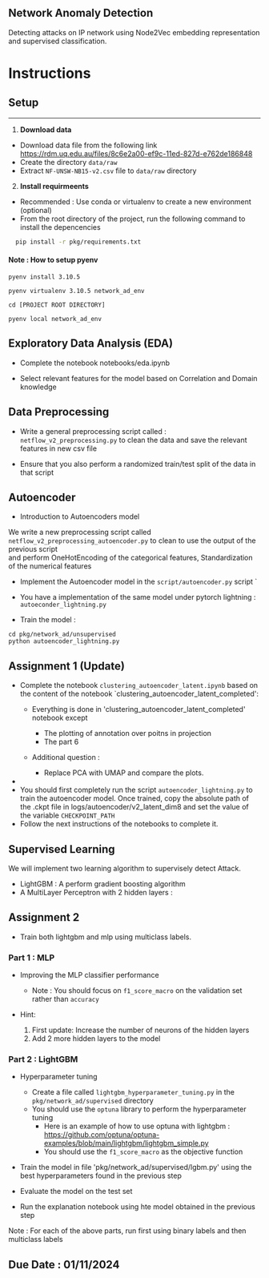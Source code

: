 Network Anomaly Detection
-------------------------

Detecting attacks on IP network using Node2Vec embedding representation and supervised classification.

# Instructions 

## Setup

----
1. **Download data**
- Download data file from the following link 
 https://rdm.uq.edu.au/files/8c6e2a00-ef9c-11ed-827d-e762de186848
- Create the directory `data/raw`
- Extract `NF-UNSW-NB15-v2.csv` file to `data/raw` directory

2. **Install requirmeents**
- Recommended : Use conda or virtualenv to create a new environment (optional)
- From the root directory of the project, run the following command to install the depencencies
```bash
  pip install -r pkg/requirements.txt
```
 
 ####  Note : How to setup pyenv
 
   ``pyenv install 3.10.5``

   ``pyenv virtualenv 3.10.5 network_ad_env``
   
   ``cd [PROJECT ROOT DIRECTORY]``

   ``pyenv local network_ad_env``
  
  

## Exploratory Data Analysis (EDA)

- Complete the notebook notebooks/eda.ipynb

- Select relevant features for the model based on Correlation and Domain knowledge


## Data Preprocessing

- Write  a general preprocessing script called : `netflow_v2_preprocessing.py` to clean the data and save the relevant features in new csv file

- Ensure that you also perform a randomized train/test split of the data in that script


## Autoencoder
 
 - Introduction to Autoencoders model

 We write a new preprocessing script called `netflow_v2_preprocessing_autoencoder.py` to clean to use the output of the previous script \
and perform OneHotEncoding of the categorical features, Standardization of the numerical features
   
 - Implement the Autoencoder model in the `script/autoencoder.py` script
` 
 - You have a implementation of the same model under pytorch lightning : `autoeconder_lightning.py`


 - Train the model : 
 ```
 cd pkg/network_ad/unsupervised
 python autoencoder_lightning.py
 ```
 
## Assignment 1 (Update)

- Complete the notebook  `clustering_autoencoder_latent.ipynb` based on the content
of the notebook `clustering_autoencoder_latent_completed':
  - Everything is done in 'clustering_autoencoder_latent_completed' notebook except
    - The plotting of annotation over poitns in projection
    - The part 6
  
  - Additional question : 
    - Replace PCA with UMAP and compare the plots.
- 
- You should first completely run the script `autoencoder_lightning.py` to train the autoencoder
model. Once trained, copy the absolute path of the .ckpt file in logs/autoencoder/v2_latent_dim8
and set the value of the variable `CHECKPOINT_PATH`
- Follow the next instructions of the notebooks to complete it.


 
## Supervised Learning
We will implement two learning algorithm to supervisely detect Attack.
- LightGBM : A  perform gradient boosting algorithm
- A MultiLayer Perceptron with 2 hidden layers :

## Assignment 2
- Train both lightgbm and mlp using multiclass labels.

### Part 1 : MLP
- Improving the MLP classifier performance
  - Note : You should focus on `f1_score_macro` on the validation set  rather than `accuracy`
  
- Hint:
  1. First update: Increase the number of neurons of the hidden layers
  2. Add 2 more hidden layers to the model


### Part 2 : LightGBM

- Hyperparameter tuning
  - Create a file called `lightgbm_hyperparameter_tuning.py` in the `pkg/network_ad/supervised` directory
  - You should use the `optuna` library to perform the hyperparameter tuning
    - Here is an example of how to use optuna with lightgbm : https://github.com/optuna/optuna-examples/blob/main/lightgbm/lightgbm_simple.py
    - You should use the `f1_score_macro` as the objective function
  
- Train the model in file 'pkg/network_ad/supervised/lgbm.py' using the best hyperparameters found in the previous step
- Evaluate the model on the test set
- Run the explanation notebook using hte model obtained in the previous step


Note : For each of the above parts, run first using binary labels and then multiclass labels



## Due Date : 01/11/2024



  


 




